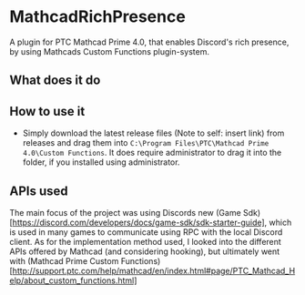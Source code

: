 # MathcadRichPresence
A plugin for PTC Mathcad Prime 4.0, that enables Discord's rich presence, by using Mathcads Custom Functions plugin-system.

## What does it do


## How to use it
- Simply download the latest release files (Note to self: insert link) from releases and drag them into `C:\Program Files\PTC\Mathcad Prime 4.0\Custom Functions`. It does require administrator to drag it into the folder, if you installed using administrator.

## APIs used
The main focus of the project was using Discords new (Game Sdk)[https://discord.com/developers/docs/game-sdk/sdk-starter-guide], which is used in many games to communicate using RPC with the local Discord client.
As for the implementation method used, I looked into the different APIs offered by Mathcad (and considering hooking), but ultimately went with (Mathcad Prime Custom Functions)[http://support.ptc.com/help/mathcad/en/index.html#page/PTC_Mathcad_Help/about_custom_functions.html]
